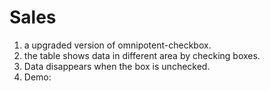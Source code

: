 # Sales
1. a upgraded version of omnipotent-checkbox. 
2. the table shows data in different area by checking boxes.
3. Data disappears when the box is unchecked.
4. Demo: 
